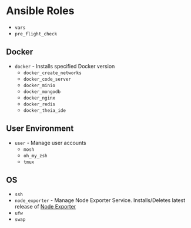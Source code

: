 # Ansible Roles #

- `vars`
- `pre_flight_check`

## Docker ##
- `docker` - Installs specified Docker version
    - `docker_create_networks`
    - `docker_code_server`
    - `docker_minio`
    - `docker_mongodb`
    - `docker_nginx`
    - `docker_redis`
    - `docker_theia_ide`

## User Environment ##

- `user` - Manage user accounts
    - `mosh`
    - `oh_my_zsh`
    - `tmux`

## OS ##
- `ssh`
- `node_exporter` - Manage Node Exporter Service.
    Installs/Deletes latest release of [Node Exporter](https://github.com/prometheus/node_exporter)
- `ufw`
- `swap`